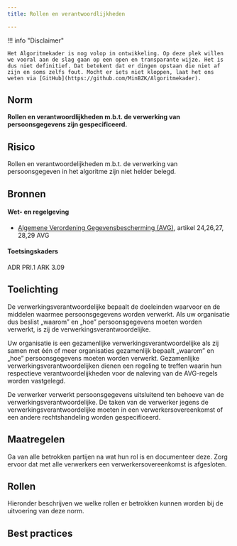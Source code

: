 ```yaml
---
title: Rollen en verantwoordlijkheden

---
```


!!! info "Disclaimer"

    Het Algoritmekader is nog volop in ontwikkeling. Op deze plek willen we vooral aan de slag gaan op een open en transparante wijze. Het is dus niet definitief. Dat betekent dat er dingen opstaan die niet af zijn en soms zelfs fout. Mocht er iets niet kloppen, laat het ons weten via [GitHub](https://github.com/MinBZK/Algoritmekader).


## Norm
**Rollen en verantwoordlijkheden m.b.t. de verwerking van persoonsgegevens zijn gespecificeerd.**

## Risico
Rollen en verantwoordelijkheden m.b.t. de verwerking van persoonsgegeven in het algoritme zijn niet helder belegd.

## Bronnen

#### Wet- en regelgeving

- [Algemene Verordening Gegevensbescherming (AVG)](https://eur-lex.europa.eu/legal-content/NL/TXT/HTML/?uri=CELEX:32016R0679&qid=1685451198313), artikel 24,26,27, 28,29 AVG

#### Toetsingskaders
ADR PRI.1
ARK 3.09

## Toelichting
De verwerkingsverantwoordelijke bepaalt de doeleinden waarvoor en de middelen waarmee persoonsgegevens worden verwerkt. Als uw organisatie dus beslist „waarom” en „hoe” persoonsgegevens moeten worden verwerkt, is zij de verwerkingsverantwoordelijke. 

Uw organisatie is een gezamenlijke verwerkingsverantwoordelijke als zij samen met één of meer organisaties gezamenlijk bepaalt „waarom” en „hoe” persoonsgegevens moeten worden verwerkt. Gezamenlijke verwerkingsverantwoordelijken dienen een regeling te treffen waarin hun respectieve verantwoordelijkheden voor de naleving van de AVG-regels worden vastgelegd.

De verwerker verwerkt persoonsgegevens uitsluitend ten behoeve van de verwerkingsverantwoordelijke. De taken van de verwerker jegens de verwerkingsverantwoordelijke moeten in een verwerkersovereenkomst of een andere rechtshandeling worden gespecificeerd.

## Maatregelen
 Ga van alle betrokken partijen na wat hun rol is en documenteer deze. Zorg ervoor dat met alle verwerkers een verwerkersovereenkomst is afgesloten. 

## Rollen
Hieronder beschrijven we welke rollen er betrokken kunnen worden bij de uitvoering van deze norm. 



## Best practices



